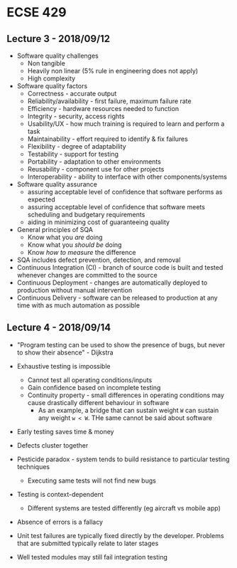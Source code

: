 # ECSE 429

## Lecture 3 - 2018/09/12

* Software quality challenges
    * Non tangible 
    * Heavily non linear (5% rule in engineering does not apply)
    * High complexity
* Software quality factors
    * Correctness - accurate output
    * Reliability/availability - first failure, maximum failure rate
    * Efficiency - hardware resources needed to function
    * Integrity - security, access rights
    * Usability/UX - how much training is required to learn and perform a task
    * Maintainability - effort required to identify & fix failures
    * Flexibility - degree of adaptability
    * Testability - support for testing
    * Portability - adaptation to other environments
    * Reusability - component use for other projects
    * Interoperability - ability to interface with other components/systems
* Software quality assurance
    * assuring acceptable level of confidence that software performs as expected
    * assuring acceptable level of confidence that software meets scheduling and budgetary requirements
    * aiding in minimizing cost of guaranteeing quality
* General principles of SQA
    * Know what you <i>are</i> doing
    * Know what you <i>should be</i> doing
    * Know <i>how to measure</i> the difference
* SQA includes defect prevention, detection, and removal
* Continuous Integration (CI) - branch of source code is built and tested whenever changes are committed to the source
* Continuous Deployment - changes are automatically deployed to production without manual intervention
* Continuous Delivery - software can be released to production at any time with as much automation as possible

## Lecture 4 - 2018/09/14

* "Program testing can be used to show the presence of bugs, but never to show their absence" - Dijkstra
* Exhaustive testing is impossible
    * Cannot test all operating conditions/inputs
    * Gain confidence based on incomplete testing
    * Continuity property - small differences in operating conditions may cause drastically different behaviour in software
        * As an example, a bridge that can sustain weight `W` can sustain any weight `w < W`. THe same cannot be said about software
* Early testing saves time & money
* Defects cluster together
* Pesticide paradox - system tends to build resistance to particular testing techniques
    * Executing same tests will not find new bugs
* Testing is context-dependent 
    * Different systems are tested differently (eg aircraft vs mobile app)
* Absence of errors is a fallacy

* Unit test failures are typically fixed directly by the developer. Problems that are submitted typically relate to later stages
* Well tested modules may still fail integration testing